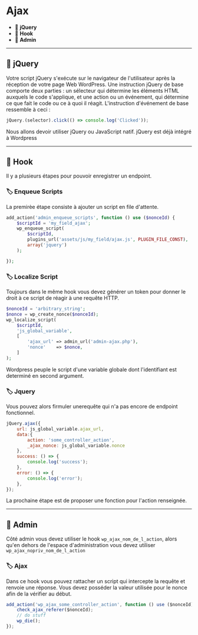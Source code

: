# Ajax

* 🔖 **jQuery**
* 🔖 **Hook**
* 🔖 **Admin**

___

## 📑 jQuery

Votre script jQuery s'exécute sur le navigateur de l'utilisateur après la réception de votre page Web WordPress. Une instruction jQuery de base comporte deux parties : un sélecteur qui détermine les éléments HTML auxquels le code s'applique, et une action ou un événement, qui détermine ce que fait le code ou ce à quoi il réagit. L'instruction d'événement de base ressemble à ceci :

```js
jQuery.(selector).click(() => console.log('Clicked'));
```

Nous allons devoir utiliser jQuery ou JavaScript natif. jQuery est déjà intégré à Wordpress

___

## 📑 Hook

Il y a plusieurs étapes pour pouvoir enregistrer un endpoint.

### 🏷️ **Enqueue Scripts**

La premirèe étape consiste à ajouter un script en file d'attente.

```php
add_action('admin_enqueue_scripts', function () use ($nonceId) {
    $scriptId = 'my_field_ajax';
    wp_enqueue_script(
        $scriptId,
        plugins_url('assets/js/my_field/ajax.js', PLUGIN_FILE_CONST),
        array('jquery')
    );

});
```

### 🏷️ **Localize Script**

Toujours dans le même hook vous devez générer un token pour donner le droit à ce script de réagir à une requête HTTP.

```php
$nonceId = 'arbitrary_string';
$nonce = wp_create_nonce($nonceId);
wp_localize_script(
    $scriptId,
    'js_global_variable',
    [
        'ajax_url' => admin_url('admin-ajax.php'),
        'nonce'    => $nonce,
    ]
);
```

Wordpress peuple le script d'une variable globale dont l'identifiant est determiné en second argument.


### 🏷️ **Jquery**

Vous pouvez alors firmuler unerequête qui n'a pas encore de endpoint fonctionnel.

```js
jQuery.ajax({
    url: js_global_variable.ajax_url,
    data:{
        action: 'some_controller_action',
        _ajax_nonce: js_global_variable.nonce
    },
    success: () => {
        console.log('success');
    },
    error: () => {
        console.log('error');
    },
});
```

La prochaine étape est de proposer une fonction pour l'action renseignée.

___

## 📑 Admin

Côté admin vous devez utiliser le hook `wp_ajax_nom_de_l_action`, alors qu'en dehors de l'espace d'administration vous devez utiliser `wp_ajax_nopriv_nom_de_l_action`

### 🏷️ **Ajax**

Dans ce hook vous pouvez rattacher un script qui intercepte la requête et renvoie une réponse. Vous devez posséder la valeur utilisée pour le nonce afin de la vérifier au début.
```js
add_action('wp_ajax_some_controller_action', function () use ($nonceId) {
    check_ajax_referer($nonceId);
    // do stuff
    wp_die();
});
```
